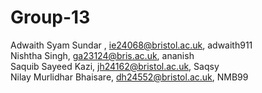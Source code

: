 # Group-13
Adwaith Syam Sundar , ie24068@bristol.ac.uk, adwaith911 <br/>
Nishtha Singh, ga23124@bris.ac.uk, ananish <br/>
Saquib Sayeed Kazi, jh24162@bristol.ac.uk, Saqsy <br/>
Nilay Murlidhar Bhaisare, dh24552@bristol.ac.uk, NMB99 <br/>
